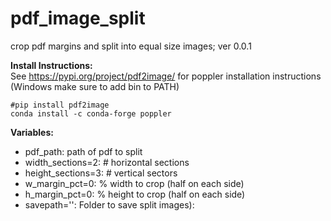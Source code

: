 # pdf_image_split 

 crop pdf margins and split into equal size images;  ver 0.0.1 

 
**Install Instructions:**\
See https://pypi.org/project/pdf2image/ for poppler installation instructions (Windows make sure to add bin to PATH)
 ```
#pip install pdf2image
conda install -c conda-forge poppler 
```

 **Variables:**
 * pdf_path: path of pdf to split
 * width_sections=2: # horizontal sections
 * height_sections=3: # vertical sectors
 * w_margin_pct=0: % width to crop (half on each side)
 * h_margin_pct=0:  % height to crop (half on each side)
 * savepath='': Folder to save split images):
   
 
